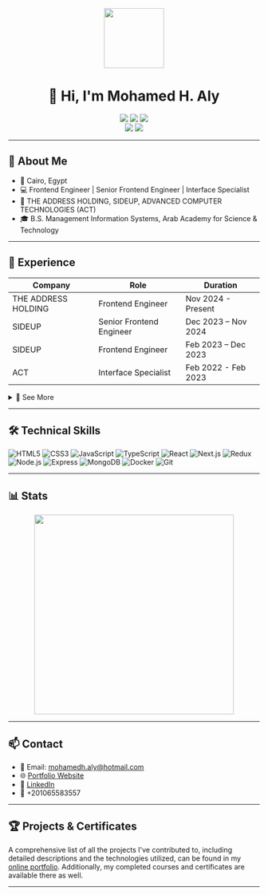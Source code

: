 <div align="center">
  <img src="https://media.giphy.com/media/26ufnwz3wDUli7GU0/giphy.gif" width="120" />
  
# 👋 Hi, I'm Mohamed H. Aly

  <img src="https://img.shields.io/badge/Frontend%20Engineer-Next.js%20%7C%20React%20%7C%20TypeScript-blue" />
  <img src="https://img.shields.io/badge/Location-Cairo,%20Egypt-orange" />
  <img src="https://img.shields.io/badge/Contact-mohamedh.aly@hotmail.com-green" />
  <br/>
  <a href="https://metwesh.github.io/portfolio/"><img src="https://img.shields.io/badge/Portfolio-Visit-blueviolet?logo=Firefox" /></a>
  <a href="https://www.linkedin.com/in/your-linkedin-profile"><img src="https://img.shields.io/badge/LinkedIn-Connect-blue?logo=LinkedIn" /></a>
</div>

---

## 🚀 About Me

- 📍 Cairo, Egypt
- 💻 Frontend Engineer | Senior Frontend Engineer | Interface Specialist
- 🏢 THE ADDRESS HOLDING, SIDEUP, ADVANCED COMPUTER TECHNOLOGIES (ACT)
- 🎓 B.S. Management Information Systems, Arab Academy for Science & Technology

---

## 💼 Experience

| Company             | Role                     | Duration            |
| ------------------- | ------------------------ | ------------------- |
| THE ADDRESS HOLDING | Frontend Engineer        | Nov 2024 - Present  |
| SIDEUP              | Senior Frontend Engineer | Dec 2023 – Nov 2024 |
| SIDEUP              | Frontend Engineer        | Feb 2023 – Dec 2023 |
| ACT                 | Interface Specialist     | Feb 2022 - Feb 2023 |

<details>
  <summary>🔎 See More</summary>

- **THE ADDRESS HOLDING**

  - Built CRMs/HRMs with Next.js, focusing on performance and scalability.
  - Led property listing e-commerce site (85%+ code authored).
  - SEO: SSR & dynamic routing for organic visibility.
  - Collaborated with designers & backend for seamless UI/UX.

- **SIDEUP**

  - Mentored engineers, led dashboard direction, optimized workflows.
  - Built B2C shipping dashboard (React, TypeScript, Bootstrap).
  - Ensured robust code quality and system reliability.

- **ACT**
  - Integrated hotel digital subsystems (Door Lock, IPTV, POS) with PMS.
  - Coordinated Oracle Opera Web Services for 480+ IHG hotels globally.

</details>

---

## 🛠️ Technical Skills

![HTML5](https://img.shields.io/badge/HTML5-E34F26?logo=html5&logoColor=white)
![CSS3](https://img.shields.io/badge/CSS3-1572B6?logo=css3&logoColor=white)
![JavaScript](https://img.shields.io/badge/JavaScript-F7DF1E?logo=javascript&logoColor=black)
![TypeScript](https://img.shields.io/badge/TypeScript-3178C6?logo=typescript&logoColor=white)
![React](https://img.shields.io/badge/React-61DAFB?logo=react&logoColor=black)
![Next.js](https://img.shields.io/badge/Next.js-000?logo=nextdotjs&logoColor=white)
![Redux](https://img.shields.io/badge/Redux-764ABC?logo=redux&logoColor=white)
![Node.js](https://img.shields.io/badge/Node.js-339933?logo=nodedotjs&logoColor=white)
![Express](https://img.shields.io/badge/Express-000?logo=express&logoColor=white)
![MongoDB](https://img.shields.io/badge/MongoDB-47A248?logo=mongodb&logoColor=white)
![Docker](https://img.shields.io/badge/Docker-2496ED?logo=docker&logoColor=white)
![Git](https://img.shields.io/badge/Git-F05032?logo=git&logoColor=white)

---

## 📊 Stats

<p align="center">
  <img src="https://github-readme-streak-stats.herokuapp.com/?user=Metwesh&theme=radical" width="400" />
</p>

---

## 📫 Contact

- 📧 Email: <mohamedh.aly@hotmail.com>
- 🌐 [Portfolio Website](https://metwesh.github.io/portfolio/)
- 💼 [LinkedIn](https://www.linkedin.com/in/mohamed-h-aly/)
- 📱 +201065583557

---

## 🏆 Projects & Certificates

A comprehensive list of all the projects I've contributed to, including detailed descriptions and the technologies utilized, can be found in my [online portfolio](https://metwesh.github.io/portfolio/). Additionally, my completed courses and certificates are available there as well.

---

<!--
Feel free to connect or reach out for collaboration, mentorship, or just to say hi!
-->
